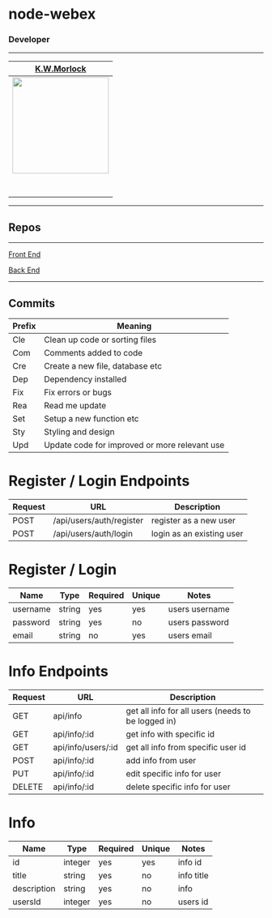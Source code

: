 # node-webex

### Developer
---
|                                           [K.W.Morlock](https://github.com/kwmorlock)                    |
| :-------------------------------------------------------------------------------------------------------------------------------------: |
| [<img src="https://avatars2.githubusercontent.com/u/60933227?s=400&u=f59ad5c61c259364c66bac0a68407b138024c357&v=4" width = "190" />](https://github.com/kwmorlock) |
|                  [<img src="https://github.com/favicon.ico" width="15"> ](https://github.com/kwmorlock)                   |
|                                                [ <img src="https://static.licdn.com/sc/h/al2o9zrvru7aqj8e1x2rzsrca" width="15"> ](https://www.linkedin.com/in/kwmorlock/)    |
---

## Repos

---

[Front End](https://github.com/kwmorlock/react-webex)

[Back End](https://github.com/kwmorlock/node-webex)

---

## Commits
| Prefix | Meaning |
| ------- | --- |
| Cle | Clean up code or sorting files|
| Com | Comments added to code |
| Cre | Create a new file, database etc |
| Dep | Dependency installed|
| Fix | Fix errors or bugs |
| Rea | Read me update |
| Set | Setup a new function etc |
| Sty | Styling and design |
| Upd | Update code for improved or more relevant use |

# Register / Login Endpoints
| Request | URL | Description |
| ------- | --- | ----------- |
| POST | /api/users/auth/register| register as a new user |
| POST | /api/users/auth/login | login as an existing user |

# Register / Login
| Name | Type | Required | Unique | Notes |
| ---- | ---- | -------- | ------ | ----- |
| username | string | yes | yes | users username |
| password | string | yes | no | users password |
| email | string | no | yes | users email |

# Info Endpoints
| Request | URL | Description |
| ------- | --- | ----------- |
| GET | api/info | get all info for all users (needs to be logged in) |
| GET | api/info/:id | get info with specific id |
| GET | api/info/users/:id | get all info from specific user id |
| POST | api/info/:id | add info from user |
| PUT | api/info/:id | edit specific info for user |
| DELETE | api/info/:id | delete specific info for user |

# Info
| Name | Type | Required | Unique | Notes |
| ---- | ---- | -------- | ------ | ----- |
| id | integer | yes | yes | info id |
| title | string | yes | no | info title|
| description | string | yes | no | info |
| usersId | integer | yes | no | users id |